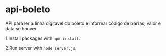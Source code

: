 # api-boleto
API para ler a linha digitavel do boleto e informar código de barras, valor e data se houver.

1.Install packages with `npm install`.

2.Run server with `node server.js`.
